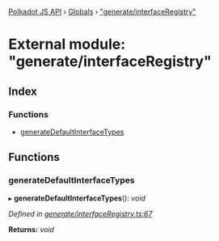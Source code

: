 [Polkadot JS API](../README.md) › [Globals](../globals.md) › ["generate/interfaceRegistry"](_generate_interfaceregistry_.md)

# External module: "generate/interfaceRegistry"

## Index

### Functions

* [generateDefaultInterfaceTypes](_generate_interfaceregistry_.md#generatedefaultinterfacetypes)

## Functions

###  generateDefaultInterfaceTypes

▸ **generateDefaultInterfaceTypes**(): *void*

*Defined in [generate/interfaceRegistry.ts:67](https://github.com/polkadot-js/api/blob/f3c2c5c084/packages/typegen/src/generate/interfaceRegistry.ts#L67)*

**Returns:** *void*
